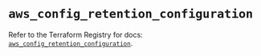 # `aws_config_retention_configuration`

Refer to the Terraform Registry for docs: [`aws_config_retention_configuration`](https://registry.terraform.io/providers/hashicorp/aws/5.95.0/docs/resources/config_retention_configuration).
